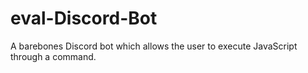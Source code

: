 # eval-Discord-Bot
A barebones Discord bot which allows the user to execute JavaScript through a command.
